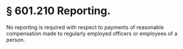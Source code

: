 # § 601.210   Reporting.

No reporting is required with respect to payments of reasonable compensation made to regularly employed officers or employees of a person.




